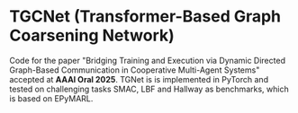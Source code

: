 # TGCNet (Transformer-Based Graph Coarsening Network)
Code for the paper "Bridging Training and Execution via Dynamic Directed Graph-Based Communication in Cooperative Multi-Agent Systems" accepted at **AAAI Oral 2025**. TGNet is is implemented in PyTorch and tested on challenging tasks SMAC, LBF and Hallway as benchmarks, which is based on EPyMARL.